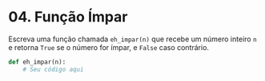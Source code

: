 # 04. Função Ímpar

Escreva uma função chamada `eh_impar(n)` que recebe um número inteiro `n` e retorna `True` se o número for ímpar, e `False` caso contrário.

```python
def eh_impar(n):
    # Seu código aqui
```

